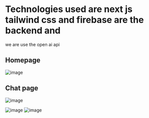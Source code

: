 # Technologies used are next js tailwind css and firebase are the backend and
we are use the open ai api

## Homepage
![image](https://github.com/JaiBhalla03/ASK-IT/assets/101990594/b31ffb8b-261a-4318-b2e3-8794f5b6fcb0)
## Chat page
![image](https://github.com/JaiBhalla03/ASK-IT/assets/101990594/c478bc2e-437e-4a71-b5e3-b8140aaa0a3f)

![image](https://github.com/JaiBhalla03/ASK-IT/assets/101990594/f970220c-871f-4cc5-9bd2-3d2a4d48723b)
![image](https://github.com/JaiBhalla03/ASK-IT/assets/101990594/f5ca9541-909a-4cc4-a625-ec843e8e5dde)


